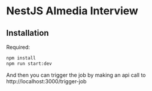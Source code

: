 # NestJS Almedia Interview

## Installation

Required:

```bash
npm install
npm run start:dev
```

And then you can trigger the job by making an api call to http://localhost:3000/trigger-job
